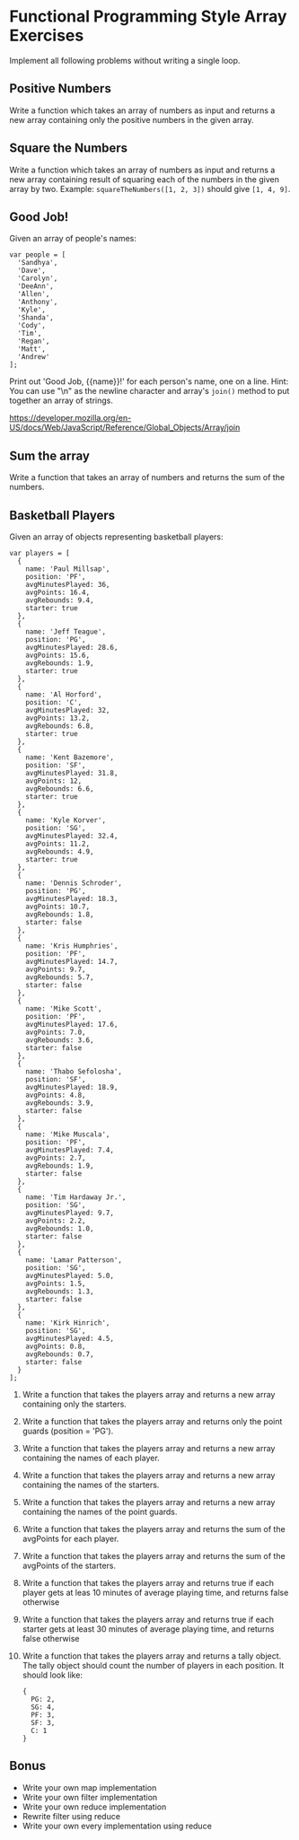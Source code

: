 # Functional Programming Style Array Exercises

Implement all following problems without writing a single loop.

## Positive Numbers

Write a function which takes an array of numbers as input and returns a new array containing only the positive numbers in the given array.

## Square the Numbers

Write a function which takes an array of numbers as input and returns a new array containing result of squaring each of the numbers in the given array by two. Example: `squareTheNumbers([1, 2, 3])` should give `[1, 4, 9]`.

## Good Job!

Given an array of people's names:

```
var people = [
  'Sandhya',
  'Dave',
  'Carolyn',
  'DeeAnn',
  'Allen',
  'Anthony',
  'Kyle',
  'Shanda',
  'Cody',
  'Tim',
  'Regan',
  'Matt',
  'Andrew'
];
```

Print out 'Good Job, {{name}}!' for each person's name, one on a line. Hint: You can use "\n" as the newline character and array's `join()` method to put together an array of strings.

https://developer.mozilla.org/en-US/docs/Web/JavaScript/Reference/Global_Objects/Array/join

## Sum the array

Write a function that takes an array of numbers and returns the sum of the numbers.

## Basketball Players

Given an array of objects representing basketball players:

```
var players = [
  {
    name: 'Paul Millsap',
    position: 'PF',
    avgMinutesPlayed: 36,
    avgPoints: 16.4,
    avgRebounds: 9.4,
    starter: true
  },
  {
    name: 'Jeff Teague',
    position: 'PG',
    avgMinutesPlayed: 28.6,
    avgPoints: 15.6,
    avgRebounds: 1.9,
    starter: true
  },
  {
    name: 'Al Horford',
    position: 'C',
    avgMinutesPlayed: 32,
    avgPoints: 13.2,
    avgRebounds: 6.8,
    starter: true
  },
  {
    name: 'Kent Bazemore',
    position: 'SF',
    avgMinutesPlayed: 31.8,
    avgPoints: 12,
    avgRebounds: 6.6,
    starter: true
  },
  {
    name: 'Kyle Korver',
    position: 'SG',
    avgMinutesPlayed: 32.4,
    avgPoints: 11.2,
    avgRebounds: 4.9,
    starter: true
  },
  {
    name: 'Dennis Schroder',
    position: 'PG',
    avgMinutesPlayed: 18.3,
    avgPoints: 10.7,
    avgRebounds: 1.8,
    starter: false
  },
  {
    name: 'Kris Humphries',
    position: 'PF',
    avgMinutesPlayed: 14.7,
    avgPoints: 9.7,
    avgRebounds: 5.7,
    starter: false
  },
  {
    name: 'Mike Scott',
    position: 'PF',
    avgMinutesPlayed: 17.6,
    avgPoints: 7.0,
    avgRebounds: 3.6,
    starter: false
  },
  {
    name: 'Thabo Sefolosha',
    position: 'SF',
    avgMinutesPlayed: 18.9,
    avgPoints: 4.8,
    avgRebounds: 3.9,
    starter: false
  },
  {
    name: 'Mike Muscala',
    position: 'PF',
    avgMinutesPlayed: 7.4,
    avgPoints: 2.7,
    avgRebounds: 1.9,
    starter: false
  },
  {
    name: 'Tim Hardaway Jr.',
    position: 'SG',
    avgMinutesPlayed: 9.7,
    avgPoints: 2.2,
    avgRebounds: 1.0,
    starter: false
  },
  {
    name: 'Lamar Patterson',
    position: 'SG',
    avgMinutesPlayed: 5.0,
    avgPoints: 1.5,
    avgRebounds: 1.3,
    starter: false
  },
  {
    name: 'Kirk Hinrich',
    position: 'SG',
    avgMinutesPlayed: 4.5,
    avgPoints: 0.8,
    avgRebounds: 0.7,
    starter: false
  }
];
```

1. Write a function that takes the players array and returns a new array containing only the starters.
2. Write a function that takes the players array and returns only the point guards (position = 'PG').
3. Write a function that takes the players array and returns a new array containing the names of each player.
4. Write a function that takes the players array and returns a new array
containing the names of the starters.
5. Write a function that takes the players array and returns a new array containing the names of the point guards.
6. Write a function that takes the players array and returns the sum of the avgPoints for each player.
7. Write a function that takes the players array and returns the sum of the avgPoints of the starters.
8. Write a function that takes the players array and returns true if each player gets at leas 10 minutes of average playing time, and returns false otherwise
9. Write a function that takes the players array and returns true if each starter gets at least 30 minutes of average playing time, and returns false otherwise
10. Write a function that takes the players array and returns a tally object. The tally object should count the number of players in each position. It should look like:

        {
          PG: 2,
          SG: 4,
          PF: 3,
          SF: 3,
          C: 1
        }

## Bonus

* Write your own map implementation
* Write your own filter implementation
* Write your own reduce implementation
* Rewrite filter using reduce
* Write your own every implementation using reduce

